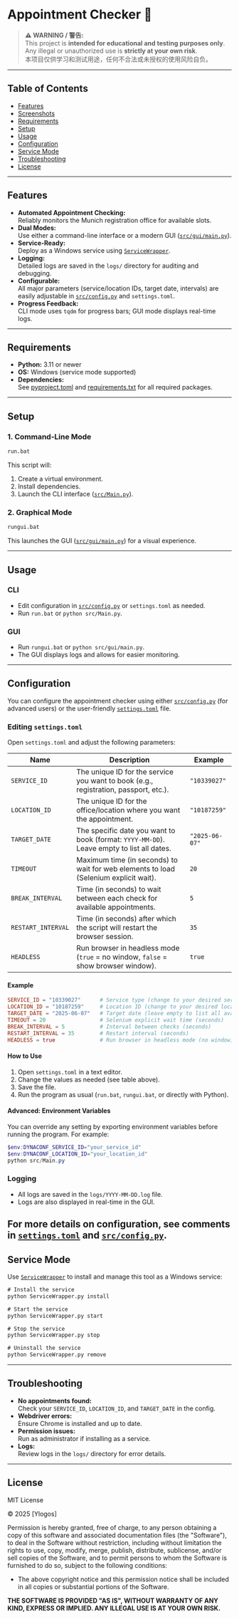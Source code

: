 # Appointment Checker 🚀

> **⚠️ WARNING / 警告:**  
> This project is **intended for educational and testing purposes only**. Any illegal or unauthorized use is **strictly at your own risk**.  
> 本项目仅供学习和测试用途，任何不合法或未授权的使用风险自负。

---

## Table of Contents

- [Features](#features)
- [Screenshots](#screenshots)
- [Requirements](#requirements)
- [Setup](#setup)
- [Usage](#usage)
- [Configuration](#configuration)
- [Service Mode](#service-mode)
- [Troubleshooting](#troubleshooting)
- [License](#license)

---

## Features

- **Automated Appointment Checking:**  
  Reliably monitors the Munich registration office for available slots.
- **Dual Modes:**  
  Use either a command-line interface or a modern GUI ([`src/gui/main.py`](src/gui/main.py)).
- **Service-Ready:**  
  Deploy as a Windows service using [`ServiceWrapper`](src/ServiceWrapper.py).
- **Logging:**  
  Detailed logs are saved in the `logs/` directory for auditing and debugging.
- **Configurable:**  
  All major parameters (service/location IDs, target date, intervals) are easily adjustable in [`src/config.py`](src/config.py) and `settings.toml`.
- **Progress Feedback:**  
  CLI mode uses `tqdm` for progress bars; GUI mode displays real-time logs.

---


## Requirements

- **Python:** 3.11 or newer
- **OS:** Windows (service mode supported)
- **Dependencies:**  
  See [pyproject.toml](pyproject.toml) and [requirements.txt](requirements.txt) for all required packages.

---

## Setup

### 1. Command-Line Mode

```bat
run.bat
```

This script will:
1. Create a virtual environment.
2. Install dependencies.
3. Launch the CLI interface ([`src/Main.py`](src/Main.py)).

### 2. Graphical Mode

```bat
rungui.bat
```

This launches the GUI ([`src/gui/main.py`](src/gui/main.py)) for a visual experience.

---

## Usage

### CLI

- Edit configuration in [`src/config.py`](src/config.py) or `settings.toml` as needed.
- Run `run.bat` or `python src/Main.py`.

### GUI

- Run `rungui.bat` or `python src/gui/main.py`.
- The GUI displays logs and allows for easier monitoring.

---

## Configuration

You can configure the appointment checker using either [`src/config.py`](src/config.py) (for advanced users) or the user-friendly [`settings.toml`](settings.toml) file.

### Editing `settings.toml`

Open `settings.toml` and adjust the following parameters:

| Name              | Description                                                                                   | Example           |
|-------------------|----------------------------------------------------------------------------------------------|-------------------|
| `SERVICE_ID`      | The unique ID for the service you want to book (e.g., registration, passport, etc.).         | `"10339027"`      |
| `LOCATION_ID`     | The unique ID for the office/location where you want the appointment.                        | `"10187259"`      |
| `TARGET_DATE`     | The specific date you want to book (format: `YYYY-MM-DD`). Leave empty to list all dates.    | `"2025-06-07"`    |
| `TIMEOUT`         | Maximum time (in seconds) to wait for web elements to load (Selenium explicit wait).         | `20`              |
| `BREAK_INTERVAL`  | Time (in seconds) to wait between each check for available appointments.                     | `5`               |
| `RESTART_INTERVAL`| Time (in seconds) after which the script will restart the browser session.                   | `35`              |
| `HEADLESS`        | Run browser in headless mode (`true` = no window, `false` = show browser window).            | `true`            |

#### Example

```toml
SERVICE_ID = "10339027"      # Service type (change to your desired service)
LOCATION_ID = "10187259"     # Location ID (change to your desired location)
TARGET_DATE = "2025-06-07"   # Target date (leave empty to list all available dates)
TIMEOUT = 20                 # Selenium explicit wait time (seconds)
BREAK_INTERVAL = 5           # Interval between checks (seconds)
RESTART_INTERVAL = 35        # Restart interval (seconds)
HEADLESS = true              # Run browser in headless mode (no window)
```

#### How to Use

1. Open `settings.toml` in a text editor.
2. Change the values as needed (see table above).
3. Save the file.
4. Run the program as usual (`run.bat`, `rungui.bat`, or directly with Python).

#### Advanced: Environment Variables

You can override any setting by exporting environment variables before running the program. For example:

```powershell
$env:DYNACONF_SERVICE_ID="your_service_id"
$env:DYNACONF_LOCATION_ID="your_location_id"
python src/Main.py
```

### Logging

- All logs are saved in the `logs/YYYY-MM-DD.log` file.
- Logs are also displayed in real-time in the GUI.

For more details on configuration, see comments in [`settings.toml`](settings.toml) and [`src/config.py`](src/config.py).
---

## Service Mode

Use [`ServiceWrapper`](src/ServiceWrapper.py) to install and manage this tool as a Windows service:

```bat
# Install the service
python ServiceWrapper.py install

# Start the service
python ServiceWrapper.py start

# Stop the service
python ServiceWrapper.py stop

# Uninstall the service
python ServiceWrapper.py remove
```

---

## Troubleshooting

- **No appointments found:**  
  Check your `SERVICE_ID`, `LOCATION_ID`, and `TARGET_DATE` in the config.
- **Webdriver errors:**  
  Ensure Chrome is installed and up to date.
- **Permission issues:**  
  Run as administrator if installing as a service.
- **Logs:**  
  Review logs in the `logs/` directory for error details.

---

## License

MIT License

© 2025 [Ylogos]

Permission is hereby granted, free of charge, to any person obtaining a copy of this software and associated documentation files (the "Software"), to deal in the Software without restriction, including without limitation the rights to use, copy, modify, merge, publish, distribute, sublicense, and/or sell copies of the Software, and to permit persons to whom the Software is furnished to do so, subject to the following conditions:

* The above copyright notice and this permission notice shall be included in all copies or substantial portions of the Software.

**THE SOFTWARE IS PROVIDED "AS IS", WITHOUT WARRANTY OF ANY KIND, EXPRESS OR IMPLIED. ANY ILLEGAL USE IS AT YOUR OWN RISK.**
